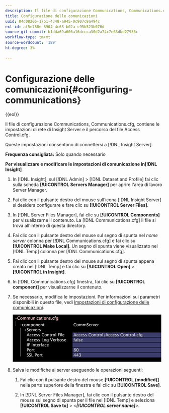 ```yaml
---
description: Il file di configurazione Communications, Communications.cfg, contiene le impostazioni di rete di Insight Server e il percorso del file Access Control.cfg.
title: Configurazione delle comunicazioni
uuid: 04d08206-17b1-4348-a945-0c907c9a494c
exl-id: af5e788e-8904-4c68-b02a-c95b523b076d
source-git-commit: b1dda69a606a16dccca30d2a74c7e63dbd27936c
workflow-type: tm+mt
source-wordcount: '189'
ht-degree: 3%

---
```


# Configurazione delle comunicazioni{#configuring-communications}

{{eol}}

Il file di configurazione Communications, Communications.cfg, contiene le impostazioni di rete di Insight Server e il percorso del file Access Control.cfg.

Queste impostazioni consentono di connettersi a [!DNL Insight Server].

**Frequenza consigliata:** Solo quando necessario

**Per visualizzare e modificare le impostazioni di comunicazione in[!DNL Insight]**

1. In [!DNL Insight], sul [!DNL Admin] > [!DNL Dataset and Profile] fai clic sulla scheda **[!UICONTROL Servers Manager]** per aprire l&#39;area di lavoro Server Manager.
1. Fai clic con il pulsante destro del mouse sull’icona [!DNL Insight Server] si desidera configurare e fare clic su **[!UICONTROL Server Files]**.
1. In [!DNL Server Files Manager], fai clic su **[!UICONTROL Components]** per visualizzarne il contenuto. La [!DNL Communications.cfg] il file si trova all&#39;interno di questa directory.
1. Fai clic con il pulsante destro del mouse sul segno di spunta nel *nome server* colonna per [!DNL Communications.cfg] e fai clic su **[!UICONTROL Make Local]**. Un segno di spunta viene visualizzato nel [!DNL Temp] colonna per [!DNL Communications.cfg].
1. Fai clic con il pulsante destro del mouse sul segno di spunta appena creato nel [!DNL Temp] e fai clic su **[!UICONTROL Open]** > **[!UICONTROL in Insight]**.
1. In [!DNL Communications.cfg] finestra, fai clic su **[!UICONTROL component]** per visualizzarne il contenuto.
1. Se necessario, modifica le impostazioni. Per informazioni sui parametri disponibili in questo file, vedi [Impostazioni di configurazione delle comunicazioni](../../../home/c-inst-svr/c-cfg-stgs-ref/c-comm-cfg-stgs.md#concept-aed00587c7a1432fb487bd154aaea6b1).

   ![Informazioni sul passaggio](assets/cfg_communications_examplevalues.png)

1. Salva le modifiche al server eseguendo le operazioni seguenti:

   1. Fai clic con il pulsante destro del mouse **[!UICONTROL (modified)]** nella parte superiore della finestra e fai clic su **[!UICONTROL Save]**.

   1. In [!DNL Server Files Manager], fai clic con il pulsante destro del mouse sul segno di spunta per il file nel [!DNL Temp] e seleziona **[!UICONTROL Save to]** > *&lt;**[!UICONTROL server name]**>*.
